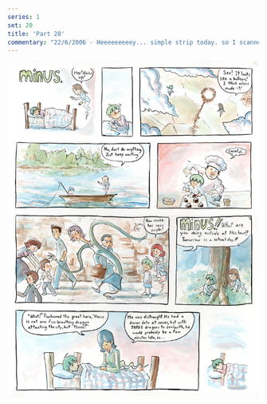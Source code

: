 ```yaml
---
series: 1
set: 20
title: 'Part 20'
commentary: "22/6/2006 - Heeeeeeeeey... simple strip today. so I scanned this one in four parts on a regular scanner. There was a dark band down the center of the page which I couldn't avoid but I did my best to make it not too bad. Not that my best is very good but you know. <br><br>RSS feed is on the main kiwis by beat page now. Some guy was like \"hey put up an rss feed\" and I was like \"ok.\" He suggested I use <a href=\"https://www.rsspect.com/\" target=\"_blank\">RSSpect</a> and in a manner fitting for me, I didn't think about it at all until 11 PM tonight when I looked up an RSS tutorial. I laugh in the face of services provided for my convenience! And when I upload my comics to the interweb, I do not use an FTP program, I write the binary code in a sketchbook tear the pages out when I am done and ram it into the interweb with my fists! The feed is just the preview image that pops up with each update on the main page.<br>Even more stuff to say! What is going on! New comics! My plan was to start putting a new comic online this summer, and I've been working on it for the past few weeks. I mentioned it to a few people before, but I've changed my mind and will start putting it online at the beginning of next year probably. I want to update with around 10 pages per week and have as much of the comic done as I can before anything goes online. There's another comic I might start putting up this summer, but I might just save it for the 2007 comics revue. Depends on how much content I can get out of the idea.<br><br>What's this? More stuff to talk about here? That's right! I am plugging a website. <a href=\"https://www.drewweing.com/\" target=\"_blank\">This guy is awesome.</a> Twice. I say that because I found two different comics at different times and thought \"this is neat\" before realizing they were by the same guy months later. <br><br>MORE TO SAY WHEN WILL I SHUT UP JEEZ. This is a milestone for minus! 20 strips! Boy, never thought I'd get here, you know? Except for how I had outlines for 20 strips a week or so after I started the comic! But I mean that list of outlines could have caught fire or who knows what! What? You say that 20 strips isn't a milestone number? But it's a multiple of 10 right? Doesn't matter? Oh. Sorry gang."
---
```


![](../../../../assets/minus/part-20/minus20.jpg)